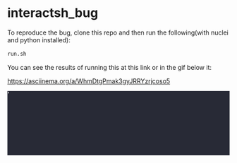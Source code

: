 # interactsh_bug

To reproduce the bug, clone this repo and then run the following(with nuclei and python installed):

```bash
run.sh
```

You can see the results of running this at this link or in the gif below it:

<https://asciinema.org/a/WhmDtgPmak3gyJRRYzrjcoso5>

![Image interactsh_bug](./interactsh-bug.gif)


